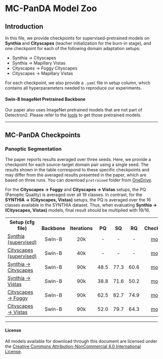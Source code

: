 # MC-PanDA Model Zoo 

## Introduction

In this file, we provide checkpoints for supervised-pretrained models on **Synthia** and **Cityscapes** (teacher initialization for the burn-in stage), and one checkpoint for each of the following domain adaptation setups:
- Synthia → Cityscapes
- Synthia → Mapillary Vistas
- Cityscapes → Foggy Cityscapes
- Cityscapes → Mapillary Vistas

For each checkpoint, we also provide a `.yaml` file in setup column, which contains all hyperparameters needed to reproduce our experiments.

#### Swin-B ImageNet Pretrained Backbone

Our paper also uses ImageNet pretrained models that are not part of Detectron2. Please refer to the [tools](https://github.com/facebookresearch/MaskFormer/tree/master/tools) to get those pretrained models.

---

## MC-PanDA Checkpoints

### Panoptic Segmentation
The paper reports results averaged over three seeds. Here, we provide a checkpoint for each source-target domain pair using a single seed. The results shown in the table correspond to these specific checkpoints and may differ from the averaged results presented in the paper, which are based on three runs. You can download `pretrained` folder from [OneDrive](https://ferhr-my.sharepoint.com/:f:/g/personal/imartinovic_fer_hr/EmPAHCBM9lJGrfkYxGpTmSwBTFA_vm9mS49uCGMRCdpobQ?e=CBz51H). 

For the **Cityscapes → Foggy** and **Cityscapes → Vistas** setups, the PQ (Panoptic Quality) is averaged over all 19 classes. In contrast, for the **SYNTHIA → (Cityscapes, Vistas)** setups, the PQ is averaged over the 16 classes available in the SYNTHIA dataset. Thus, when evaluating **Synthia → (Cityscapes, Vistas)** models, final result should be multiplied with 19/16.
<table>
<tbody>
<tr>
<th valign="bottom">Setup (cfg file)</th>
<th valign="bottom">Backbone</th>
<th valign="bottom">Iterations</th>
<th valign="bottom">PQ</th>
<th valign="bottom">SQ</th>
<th valign="bottom">RQ</th>
<th valign="bottom">Checkpoint</th>
</tr>
<!-- Supervised Rows -->
<tr>
<td align="left"><a href="configs/synthia_supervised/panoptic-segmentation/swin/maskformer2_swin-base_22k_bs4_90k_crop512x1024_sup.yaml">Synthia (supervised)</a></td>
<td align="center">Swin-B</td>
<td align="center">20k</td>
<td align="center">-</td>
<td align="center">-</td>
<td align="center">-</td>
<td align="center"><a href="https://ferhr-my.sharepoint.com/:f:/g/personal/imartinovic_fer_hr/EuhQA1vJes5HtkcMe4uxXPUBObNJTwYT4DfcdDSEVPSigw?e=LgIfnp">model</a></td>
</tr>
<tr>
<td align="left"><a href="configs/cityscapes_supervised/panoptic-segmentation/swin/maskformer2_swin_base_IN21k_384_bs16_20k_sup.yaml">Cityscapes (supervised)</a></td>
<td align="center">Swin-B</td>
<td align="center">40k</td>
<td align="center">-</td>
<td align="center">-</td>
<td align="center">-</td>
<td align="center"><a href="https://ferhr-my.sharepoint.com/:f:/g/personal/imartinovic_fer_hr/EuPN_w-Eia9HuRlZFuICiGABm8cm32-92p_usMSwjgnzMg?e=vvjrVK">model</a></td>
</tr>
<!-- Horizontal Divider -->
<tr>
</tr>
<!-- Domain Adaptation Rows -->
<tr>
<td align="left"><a href="configs/synthia_to_city/panoptic-segmentation/swin/maskformer2_swin-base_22k_bs4_90k_crop512x1024_conf_unl.yaml">Synthia → Cityscapes</a></td>
<td align="center">Swin-B</td>
<td align="center">90k</td>
<td align="center">48.5</td>
<td align="center">77.3</td>
<td align="center">60.6</td>
<td align="center"><a href="https://ferhr-my.sharepoint.com/:f:/g/personal/imartinovic_fer_hr/EglJKft2s9pPhn6ifgaQVesBaB2GLIT9lLtKJgQj_I0Bpw?e=y64jUY">model</a></td>
</tr>
<tr>
<td align="left"><a href="configs/synthia_to_vistas/panoptic-segmentation/swin/maskformer2_unlabeled_vistas_swin-base_22k_bs4_90k_crop512x1024_conf.yaml">Synthia → Vistas</a></td>
<td align="center">Swin-B</td>
<td align="center">90k</td>
<td align="center">38.8</td>
<td align="center">71.6</td>
<td align="center">50.2</td>
<td align="center"><a href="https://ferhr-my.sharepoint.com/:f:/g/personal/imartinovic_fer_hr/Eu-yDZG9dOBFphaNWvQZAVIB2eT81W51Un_ZnFvFP9MbLw?e=QtLkMf">model</a></td>
</tr>
<tr>
<td align="left"><a href="configs/city_to_foggy/panoptic-segmentation/swin/maskformer2_swin-base_22k_bs4_90k_crop512x1024_conf.yaml">Cityscapes → Foggy</a></td>
<td align="center">Swin-B</td>
<td align="center">90k</td>
<td align="center">62.5</td>
<td align="center">82.7</td>
<td align="center">74.9</td>
<td align="center"><a href="https://ferhr-my.sharepoint.com/:f:/g/personal/imartinovic_fer_hr/EicIqx-yst9MsEWFRxjlNQcBAZbCEYSzALOWY7LV2L_lXQ?e=4mhIyz">model</a></td>
</tr>
<tr>
<td align="left"><a href="configs/city_to_vistas/panoptic-segmentation/swin/maskformer2_swin-base_22k_bs4_90k_crop512x1024_conf.yaml">Cityscapes → Vistas</a></td>
<td align="center">Swin-B</td>
<td align="center">90k</td>
<td align="center">52.0</td>
<td align="center">79.7</td>
<td align="center">64.3</td>
<td align="center"><a href="https://ferhr-my.sharepoint.com/:f:/g/personal/imartinovic_fer_hr/EoWVBF6hKnpArJpUxpYASpgBUg26oE8B61EUe7jQikDJCQ?e=NdA4mU">model</a></td>
</tr>
</tbody>
</table>

---

#### License

All models available for download through this document are licensed under the [Creative Commons Attribution-NonCommercial 4.0 International License](https://creativecommons.org/licenses/by-nc/4.0/).
